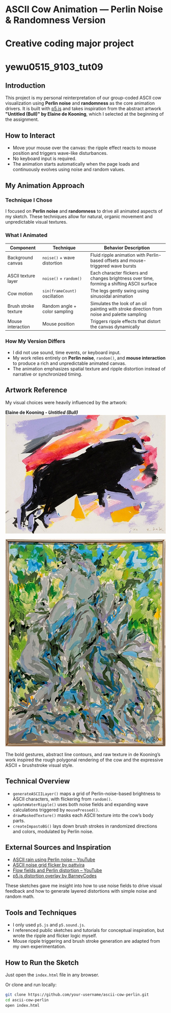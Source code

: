# ASCII Cow Animation — Perlin Noise & Randomness Version
# Creative coding major project
# yewu0515_9103_tut09

## Introduction
This project is my personal reinterpretation of our group-coded ASCII cow visualization using **Perlin noise** and **randomness** as the core animation drivers. It is built with [p5.js](https://p5js.org/) and takes inspiration from the abstract artwork **"Untitled (Bull)" by Elaine de Kooning**, which I selected at the beginning of the assignment.

## How to Interact
- Move your mouse over the canvas: the ripple effect reacts to mouse position and triggers wave-like disturbances.
- No keyboard input is required.
- The animation starts automatically when the page loads and continuously evolves using noise and random values.

## My Animation Approach

### Technique I Chose
I focused on **Perlin noise** and **randomness** to drive all animated aspects of my sketch. These techniques allow for natural, organic movement and unpredictable visual textures.

### What I Animated

| Component             | Technique                    | Behavior Description |
|-----------------------|------------------------------|-----------------------|
| Background canvas     | `noise()` + wave distortion  | Fluid ripple animation with Perlin-based offsets and mouse-triggered wave bursts |
| ASCII texture layer   | `noise()` + `random()`       | Each character flickers and changes brightness over time, forming a shifting ASCII surface |
| Cow motion            | `sin(frameCount)` oscillation| The legs gently swing using sinusoidal animation |
| Brush stroke texture  | Random angle + color sampling| Simulates the look of an oil painting with stroke direction from noise and palette sampling |
| Mouse interaction     | Mouse position               | Triggers ripple effects that distort the canvas dynamically |

### How My Version Differs
- I did not use sound, time events, or keyboard input.
- My work relies entirely on **Perlin noise**, `random()`, and **mouse interaction** to produce a rich and unpredictable animated canvas.
- The animation emphasizes spatial texture and ripple distortion instead of narrative or synchronized timing.

## Artwork Reference

My visual choices were heavily influenced by the artwork:

**Elaine de Kooning - _Untitled (Bull)_**  
![Reference artwork: Untitled (Bull) by Elaine de Kooning](assets/untitled_bull_elaine.jpeg)

![Style Reference](assets/reference_style_abstract.jpeg)

The bold gestures, abstract line contours, and raw texture in de Kooning’s work inspired the rough polygonal rendering of the cow and the expressive ASCII + brushstroke visual style.

## Technical Overview

- `generateASCIILayer()` maps a grid of Perlin-noise-based brightness to ASCII characters, with flickering from `random()`.
- `updateWaterRipple()` uses both noise fields and expanding wave calculations triggered by `mousePressed()`.
- `drawMaskedTexture()` masks each ASCII texture into the cow’s body parts.
- `createImpastoBG()` lays down brush strokes in randomized directions and colors, modulated by Perlin noise.

## External Sources and Inspiration

- [ASCII rain using Perlin noise – YouTube](https://www.youtube.com/watch?v=4IyeLc6J1Uo)
- [ASCII noise grid flicker by pattvira](https://editor.p5js.org/pattvira/sketches/pdK2ZxNSe)
- [Flow fields and Perlin distortion – YouTube](https://www.youtube.com/watch?v=zJnSwHnYLhs)
- [p5.js distortion overlay by BarneyCodes](https://editor.p5js.org/BarneyCodes/sketches/SHWPGoc-V)

These sketches gave me insight into how to use noise fields to drive visual feedback and how to generate layered distortions with simple noise and random math.

## Tools and Techniques
- I only used `p5.js` and `p5.sound.js`.
- I referenced public sketches and tutorials for conceptual inspiration, but wrote the ripple and flicker logic myself.
- Mouse ripple triggering and brush stroke generation are adapted from my own experimentation.

## How to Run the Sketch

Just open the `index.html` file in any browser.

Or clone and run locally:
```bash
git clone https://github.com/your-username/ascii-cow-perlin.git
cd ascii-cow-perlin
open index.html